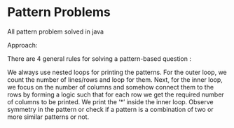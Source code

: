 # Pattern Problems
All pattern problem solved in java

Approach: 

There are 4 general rules for solving a pattern-based question : 

We always use nested loops for printing the patterns. For the outer loop, we count the number of lines/rows and loop for them.
Next, for the inner loop, we focus on the number of columns and somehow connect them to the rows by forming a logic such that for each row we get the required number of columns to be printed.
We print the ‘*’ inside the inner loop.
Observe symmetry in the pattern or check if a pattern is a combination of two or more similar patterns or not.
